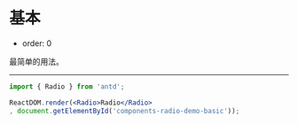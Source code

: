 # 基本

- order: 0

最简单的用法。

---

````jsx
import { Radio } from 'antd';

ReactDOM.render(<Radio>Radio</Radio>
, document.getElementById('components-radio-demo-basic'));
````
